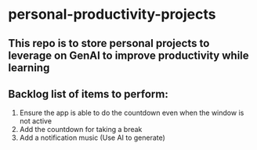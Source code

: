 # personal-productivity-projects

## This repo is to store personal projects to leverage on GenAI to improve productivity while learning

## Backlog list of items to perform:

1. Ensure the app is able to do the countdown even when the window is not active
2. Add the countdown for taking a break
3. Add a notification music (Use AI to generate)
